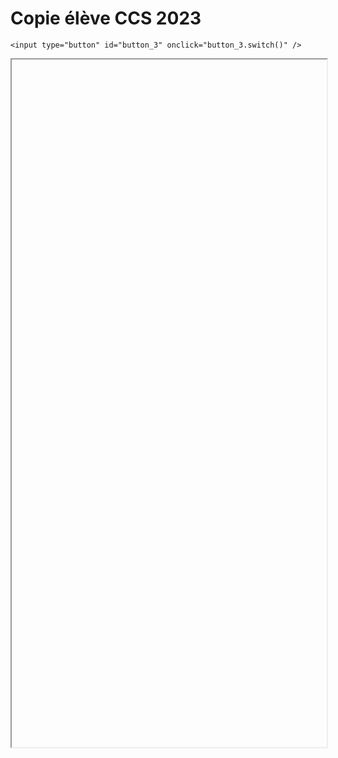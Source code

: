 # Copie élève CCS 2023

<script>
    $(function() {
        document.getElementById("main-content").style.maxWidth = "90%";
        button_3 = button_cor(
            'https://raw.githubusercontent.com/fortierq/cours/main/ocaml/revision/ccs23_eleve.pdf',
            '3',
            'button_3'
        );
    });
</script>

```{margin}
<input type="button" id="button_3" onclick="button_3.switch()" />
```

<iframe id="3" height=1100 width=100% allowfullscreen></iframe>
